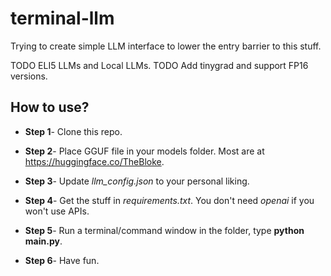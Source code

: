 # terminal-llm
Trying to create simple LLM interface to lower the entry barrier to this stuff.

TODO ELI5 LLMs and Local LLMs.
TODO Add tinygrad and support FP16 versions.

## How to use?
- **Step 1**- Clone this repo.

- **Step 2**- Place GGUF file in your models folder. Most are at https://huggingface.co/TheBloke.

- **Step 3**- Update *llm_config.json* to your personal liking.

- **Step 4**- Get the stuff in *requirements.txt*. You don't need *openai* if you won't use APIs.

- **Step 5**- Run a terminal/command window in the folder, type **python main.py**.

- **Step 6**- Have fun.
